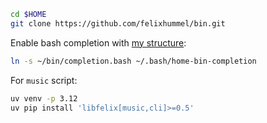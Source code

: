 ```sh
cd $HOME
git clone https://github.com/felixhummel/bin.git
```

Enable bash completion with [my
structure](https://github.com/felixhummel/configs):
```sh
ln -s ~/bin/completion.bash ~/.bash/home-bin-completion
```

For `music` script:
```sh
uv venv -p 3.12
uv pip install 'libfelix[music,cli]>=0.5'
```
